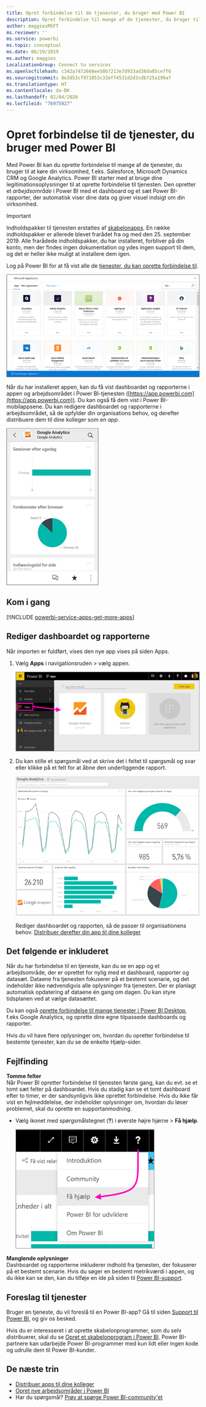 ```yaml
---
title: Opret forbindelse til de tjenester, du bruger med Power BI
description: Opret forbindelse til mange af de tjenester, du bruger til at køre din virksomhed, f.eks. Salesforce, Microsoft Dynamics CRM og Google Analytics.
author: maggiesMSFT
ms.reviewer: ''
ms.service: powerbi
ms.topic: conceptual
ms.date: 08/29/2019
ms.author: maggies
LocalizationGroup: Connect to services
ms.openlocfilehash: c342a7472666ee50b7213e7d933ad36da85ce7f6
ms.sourcegitcommit: 8e3d53cf971853c32eff4531d2d3cdb725a199af
ms.translationtype: HT
ms.contentlocale: da-DK
ms.lasthandoff: 02/04/2020
ms.locfileid: "76975027"
---
```

# <a name="connect-to-the-services-you-use-with-power-bi"></a>Opret forbindelse til de tjenester, du bruger med Power BI
Med Power BI kan du oprette forbindelse til mange af de tjenester, du bruger til at køre din virksomhed, f.eks. Salesforce, Microsoft Dynamics CRM og Google Analytics. Power BI starter med at bruge dine legitimationsoplysninger til at oprette forbindelse til tjenesten. Den opretter et *arbejdsområde* i Power BI med et dashboard og et sæt Power BI-rapporter, der automatisk viser dine data og giver visuel indsigt om din virksomhed.

>[!IMPORTANT]
>Indholdspakker til tjenesten erstattes af [skabelonapps](https://docs.microsoft.com/power-bi/service-template-apps-overview). En række indholdspakker er allerede blevet frarådet fra og med den 25. september 2019. Alle frarådede indholdspakker, du har installeret, forbliver på din konto, men der findes ingen dokumentation og ydes ingen support til dem, og det er heller ikke muligt at installere dem igen.

Log på Power BI for at få vist alle de [tjenester, du kan oprette forbindelse til](https://app.powerbi.com/getdata/services). 

![AppSource-apps](media/service-connect-to-services/overview.png)

Når du har installeret appen, kan du få vist dashboardet og rapporterne i appen og arbejdsområdet i Power BI-tjenesten ([https://app.powerbi.com](https://app.powerbi.com)). Du kan også få dem vist i Power BI-mobilappsene. Du kan redigere dashboardet og rapporterne i arbejdsområdet, så de opfylder din organisations behov, og derefter distribuere dem til dine kolleger som en *app*. 

![Google Analytics-app i Power BI-mobilappen](media/service-connect-to-services/power-bi-service-mobile-app-240.png)

## <a name="get-started"></a>Kom i gang
[!INCLUDE [powerbi-service-apps-get-more-apps](./includes/powerbi-service-apps-get-more-apps.md)]

## <a name="edit-the-dashboard-and-reports"></a>Rediger dashboardet og rapporterne
Når importen er fuldført, vises den nye app vises på siden Apps.

1. Vælg **Apps** i navigationsruden > vælg appen.
   
     ![Siden Apps](media/service-connect-to-services/power-bi-service-apps-open-app.png)
2. Du kan stille et spørgsmål ved at skrive det i feltet til spørgsmål og svar eller klikke på et felt for at åbne den underliggende rapport. 
   
    ![Google Analytics-dashboard](media/service-connect-to-services/googleanalytics2.png)
   
    Rediger dashboardet og rapporten, så de passer til organisationens behov. [Distribuer derefter din app til dine kolleger](service-create-distribute-apps.md)

## <a name="whats-included"></a>Det følgende er inkluderet
Når du har forbindelse til en tjeneste, kan du se en app og et arbejdsområde, der er oprettet for nylig med et dashboard, rapporter og datasæt. Dataene fra tjenesten fokuserer på et bestemt scenarie, og det indeholder ikke nødvendigvis alle oplysninger fra tjenesten. Der er planlagt automatisk opdatering af dataene én gang om dagen. Du kan styre tidsplanen ved at vælge datasættet.

Du kan også [oprette forbindelse til mange tjenester i Power BI Desktop](desktop-data-sources.md), f.eks Google Analytics, og oprette dine egne tilpassede dashboards og rapporter.  

Hvis du vil have flere oplysninger om, hvordan du opretter forbindelse til bestemte tjenester, kan du se de enkelte Hjælp-sider.

## <a name="troubleshooting"></a>Fejlfinding
**Tomme felter**  
Når Power BI opretter forbindelse til tjenesten første gang, kan du evt. se et tomt sæt felter på dashboardet. Hvis du stadig kan se et tomt dashboard efter to timer, er der sandsynligvis ikke oprettet forbindelse. Hvis du ikke får vist en fejlmeddelelse, der indeholder oplysninger om, hvordan du løser problemet, skal du oprette en supportanmodning.

* Vælg ikonet med spørgsmålstegnet (**?**) i øverste højre hjørne > **Få hjælp**.
  
    ![Få hjælp-ikonet](media/service-connect-to-services/power-bi-service-get-help.png)

**Manglende oplysninger**  
Dashboardet og rapporterne inkluderer indhold fra tjenesten, der fokuserer på et bestemt scenarie. Hvis du søger en bestemt metrikværdi i appen, og du ikke kan se den, kan du tilføje en ide på siden til [Power BI-support](https://support.powerbi.com/forums/265200-power-bi).

## <a name="suggesting-services"></a>Foreslag til tjenester
Bruger en tjeneste, du vil foreslå til en Power BI-app? Gå til siden [Support til Power BI](https://support.powerbi.com/forums/265200-power-bi), og giv os besked.

Hvis du er interesseret i at oprette skabelonprogrammer, som du selv distribuerer, skal du se [Opret et skabelonprogram i Power BI](service-template-apps-create.md). Power BI-partnere kan udarbejde Power BI-programmer med kun lidt eller ingen kode og udrulle dem til Power BI-kunder. 

## <a name="next-steps"></a>De næste trin
* [Distribuer apps til dine kolleger](service-create-distribute-apps.md)
* [Opret nye arbejdsområder i Power BI](service-create-the-new-workspaces.md)
* Har du spørgsmål? [Prøv at spørge Power BI-community'et](https://community.powerbi.com/)

